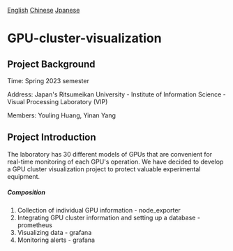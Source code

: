 [English](https://github.com/Ricardo-H/GPU-cluster-visualization)
[Chinese](https://github.com/Ricardo-H/GPU-cluster-visualization/blob/main/README_CN.md)
[Jpanese](https://github.com/Ricardo-H/GPU-cluster-visualization/blob/main/README_JP.md)

# GPU-cluster-visualization



## Project Background

Time: Spring 2023 semester

Address: Japan's Ritsumeikan University - Institute of Information Science - Visual Processing Laboratory (VIP)

Members: Youling Huang, Yinan Yang

## Project Introduction

The laboratory has 30 different models of GPUs that are convenient for real-time monitoring of each GPU's operation. We have decided to develop a GPU cluster visualization project to protect valuable experimental equipment.

##### Composition

1. Collection of individual GPU information - node_exporter
2. Integrating GPU cluster information and setting up a database - prometheus
3. Visualizing data - grafana
4. Monitoring alerts - grafana
